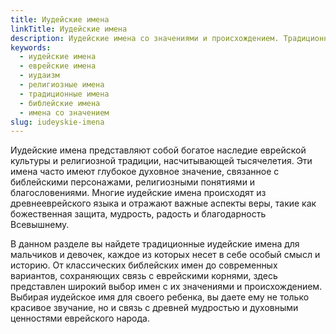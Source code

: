 ```yaml
---
title: Иудейские имена
linkTitle: Иудейские имена
description: Иудейские имена со значениями и происхождением. Традиционные еврейские имена для мальчиков и девочек с религиозным и культурным значением.
keywords:
  - иудейские имена
  - еврейские имена
  - иудаизм
  - религиозные имена
  - традиционные имена
  - библейские имена
  - имена со значением
slug: iudeyskie-imena
---
```


Иудейские имена представляют собой богатое наследие еврейской культуры и религиозной традиции, насчитывающей тысячелетия. Эти имена часто имеют глубокое духовное значение, связанное с библейскими персонажами, религиозными понятиями и благословениями. Многие иудейские имена происходят из древнееврейского языка и отражают важные аспекты веры, такие как божественная защита, мудрость, радость и благодарность Всевышнему.

В данном разделе вы найдете традиционные иудейские имена для мальчиков и девочек, каждое из которых несет в себе особый смысл и историю. От классических библейских имен до современных вариантов, сохраняющих связь с еврейскими корнями, здесь представлен широкий выбор имен с их значениями и происхождением. Выбирая иудейское имя для своего ребенка, вы даете ему не только красивое звучание, но и связь с древней мудростью и духовными ценностями еврейского народа.
